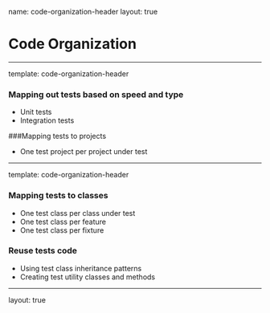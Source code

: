 name: code-organization-header
layout: true

# Code Organization

---
template: code-organization-header

### Mapping out tests based on speed and type
* Unit tests
* Integration tests 

###Mapping tests to projects
* One test project per project under test

---
template: code-organization-header

### Mapping tests to classes
* One test class per class under test
* One test class per feature
* One test class per fixture

### Reuse tests code
* Using test class inheritance patterns
* Creating test utility classes and methods

---
layout: true